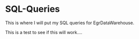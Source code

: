 # SQL-Queries
This is where I will put my SQL queries for EgrDataWarehouse.

This is a test to see if this will work....
